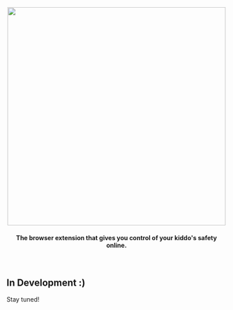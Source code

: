 <div align="center"><img src="https://github.com/user-attachments/assets/6f06b462-0e3f-42a6-a955-a439e1d989ea" width=500px/></div>

<h4 align="center">The browser extension that gives you control of your kiddo's safety online.</h4>

<br>

## In Development :)
Stay tuned!
